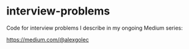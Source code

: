 # interview-problems
Code for interview problems I describe in my ongoing Medium series: 

https://medium.com/@alexgolec
